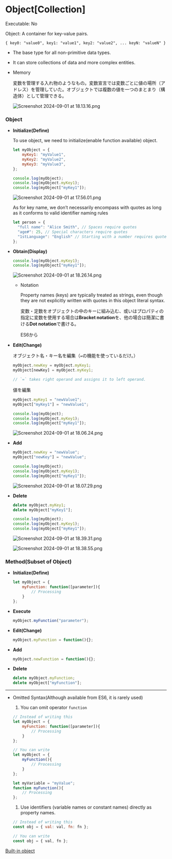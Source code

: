 # Object[Collection]

Executable: No

Object: A container for key-value pairs.

`{
    key0: "value0",
    key1: "value1",
    key2: "value2",
    ...
    keyN: "valueN"
}`

- The base type for all non-primitive data types.
- It can store collections of data and more complex entities.

- Memory
    
    変数を管理する入れ物のようなもの。変数宣言では変数ごとに値の場所（アドレス）を管理していた。オブジェクトでは複数の値を一つのまとまり（構造体）として管理できる。
    
    ![Screenshot 2024-09-01 at 18.13.16.png](Object%5BCollection%5D%20df1ac27007f84c68be6cac12b06e8f0a/Screenshot_2024-09-01_at_18.13.16.png)
    

### Object

- **Initialize(Define)**
    
    To use object, we need to initialize(enable function available) object.
    
    ```jsx
    let myObject = {
    	myKey1: "myValue1",
    	myKey2: "myValue2",
    	myKey3: "myValue3",
    };
    
    console.log(myObject);
    console.log(myObject.myKey1);
    console.log(myObject["myKey1"]);
    ```
    
    ![Screenshot 2024-09-01 at 17.56.01.png](Object%5BCollection%5D%20df1ac27007f84c68be6cac12b06e8f0a/Screenshot_2024-09-01_at_17.56.01.png)
    
    As for key name, we don’t necessarily encompass with quotes as long as it conforms to valid identifier naming rules
    
    ```jsx
    let person = {
      "full name": "Alice Smith", // Spaces require quotes
      "age#": 25, // Special characters require quotes
      "1stLanguage": "English" // Starting with a number requires quotes
    };
    ```
    
- **Obtain(Display)**
    
    ```jsx
    console.log(myObject.myKey1);
    console.log(myObject["myKey1"]);
    ```
    
    ![Screenshot 2024-09-01 at 18.26.14.png](Object%5BCollection%5D%20df1ac27007f84c68be6cac12b06e8f0a/Screenshot_2024-09-01_at_18.26.14.png)
    
    - Notation
        
        Property names (keys) are typically treated as strings, even though they are not explicitly written with quotes in this object literal syntax.
        
        変数・定数をオブジェクトの中のキーに組み込む、或いはプロパティの指定に変数を使用する場合は**Bracket notation**を、他の場合は簡潔に書ける**Dot notation**で書ける。
        
        ES6から
        
- **Edit(Change)**
    
    オブジェクト名・キー名を編集（`=`の機能を使っているだけ。）
    
    ```jsx
    myObject.newKey = myObject.myKey1;
    myObject[newKey] = myObject.myKey1;
    
    // `=` takes right operand and assigns it to left operand.
    ```
    
    値を編集
    
    ```jsx
    myObject.myKey1 = "newValue1";
    myObject["myKey1"] = "newValue1";
    
    console.log(myObject);
    console.log(myObject.myKey1);
    console.log(myObject["myKey1"]);
    ```
    
    ![Screenshot 2024-09-01 at 18.06.24.png](Object%5BCollection%5D%20df1ac27007f84c68be6cac12b06e8f0a/Screenshot_2024-09-01_at_18.06.24.png)
    
- **Add**
    
    ```jsx
    myObject.newKey = "newValue";
    myObject["newKey"] = "newValue";
    
    console.log(myObject);
    console.log(myObject.myKey1);
    console.log(myObject["myKey1"]);
    ```
    
    ![Screenshot 2024-09-01 at 18.07.29.png](Object%5BCollection%5D%20df1ac27007f84c68be6cac12b06e8f0a/Screenshot_2024-09-01_at_18.07.29.png)
    
- **Delete**
    
    ```jsx
    delete myObject.myKey1;
    delete myObject["myKey1"];
    
    console.log(myObject);
    console.log(myObject.myKey1);
    console.log(myObject["myKey1"]);
    ```
    
    ![Screenshot 2024-09-01 at 18.39.31.png](Object%5BCollection%5D%20df1ac27007f84c68be6cac12b06e8f0a/Screenshot_2024-09-01_at_18.39.31.png)
    
    ![Screenshot 2024-09-01 at 18.38.55.png](Object%5BCollection%5D%20df1ac27007f84c68be6cac12b06e8f0a/Screenshot_2024-09-01_at_18.38.55.png)
    

### **Method(Subset of Object)**

- **Initialize(Define)**
    
    ```jsx
    let myObject = {
    	myFunction: function([parameter]){
    		// Processing
    	}
    };
    ```
    
- **Execute**
    
    ```jsx
    myObject.myFunction("parameter");
    ```
    
- **Edit(Change)**
    
    ```jsx
    myObject.myFunction = function(){};
    ```
    
- **Add**
    
    ```jsx
    myObject.newFunction = function(){};
    ```
    
- **Delete**
    
    ```jsx
    delete myObject.myFunction;
    delete myObject["myFunction"];
    ```
    

---

- Omitted Syntax(Although available from ES6, it is rarely used)
    1. You can omit operator `function`
    
    ```jsx
    // Instead of writing this
    let myObject = {
    	myFunction: function([parameter]){
    		// Processing
    	}
    };
    
    // You can write
    let myObject = {
    	myFunction(){
    		// Processing
    	}
    };
    
    let myVariable = "myValue";
    function myFunction(){
    	// Processing
    };
    ```
    
    1. Use identifiers (variable names or constant names) directly as property names.
    
    ```jsx
    // Instead of writing this
    const obj = { val: val, fn: fn };
    
    // You can write
    const obj = { val, fn };
    ```
    

[Built-in object](Object%5BCollection%5D%20df1ac27007f84c68be6cac12b06e8f0a/Built-in%20object%2071526c5d4bc3489fa7515f14d1ae7378.md)